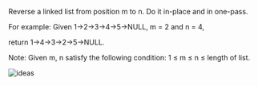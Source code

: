 Reverse a linked list from position m to n. Do it in-place and in one-pass.

For example:
Given 1->2->3->4->5->NULL, m = 2 and n = 4,

return 1->4->3->2->5->NULL.

Note:
Given m, n satisfy the following condition:
1 ≤ m ≤ n ≤ length of list.

![ideas](https://shenjie1993.gitbooks.io/leetcode-python/reverse-linked-list.png)

